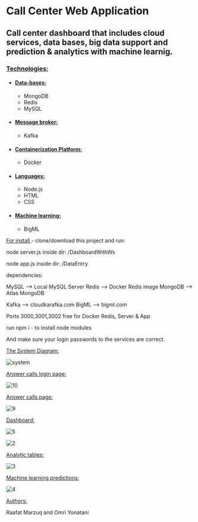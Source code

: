 # Call Center Web Application

## Call center dashboard that includes cloud services, data bases, big data support and prediction & analytics with machine learnig. ##


### <ins> Technologies: <ins> ###
 
* #### <ins> Data-bases: </ins> ####
   * MongoDB
   * Redis
   * MySQL

* #### <ins> Message broker: </ins> ####
   * Kafka

* #### <ins> Containerization Platform: </ins> ####
   * Docker

* #### <ins> Languages: </ins> ####
   * Node.js
   * HTML
   * CSS

 
* #### <ins>Machine learning:</ins> ####
   * BigML

 <ins> For install </ins> - clone/download this project and run:
 
 
 node server.js   inside dir: /DashboardWithWs
 
 node app.js      inside dir: /DataEntry
 
 
 dependencies:
 
 MySQL --> Local MySQL Server
 Redis --> Docker Redis image
 MongoDB --> Atlas MongoDB
 
 Kafka --> cloudkarafka.com
 BigML --> bigml.com
 
 Ports 3000,3001,3002 free for Docker Redis, Server & App
 
 run npm i - to install node modules
 
 And make sure your login passwords to the services are correct.
 
 
 
 <ins> The System Diagram: </ins> 
 
 
 ![system](https://user-images.githubusercontent.com/57215842/164109709-8febe222-dc8d-403c-96ff-dbce9fe3b5c6.png)
 
 
  <ins> Answer calls login page: </ins> 

 
 ![10](https://user-images.githubusercontent.com/57215842/164892445-2121f568-823b-4a8d-9f44-95795acd2670.png)

 

 <ins> Answer calls page: </ins> 
  
 
  ![9](https://user-images.githubusercontent.com/57215842/164892447-40db371a-8ae8-4595-82e8-b4bf59f83674.png)


  
  
 <ins> Dashboard: </ins> 
  
 ![5](https://user-images.githubusercontent.com/57215842/164891916-84d3cfb2-fdf4-4f6a-9045-5543baa2bd3f.png)

 
 ![2](https://user-images.githubusercontent.com/57215842/164891867-11a271fa-1538-43fe-8ad4-1b155c07ada3.png)

 
  <ins> Analytic tables: </ins>
  
  
 ![3](https://user-images.githubusercontent.com/57215842/164891874-96133306-d5a4-4fc1-b277-64c34bc581ef.png)

 
 
  
 <ins> Machine learning predictions:  </ins> 
  
 
![4](https://user-images.githubusercontent.com/57215842/164891881-d01eda03-11f4-4afb-a3e4-88516c314d66.png)



  
 <ins> Authors: </ins>
 

 Raafat Marzuq and Omri Yonatani
 
